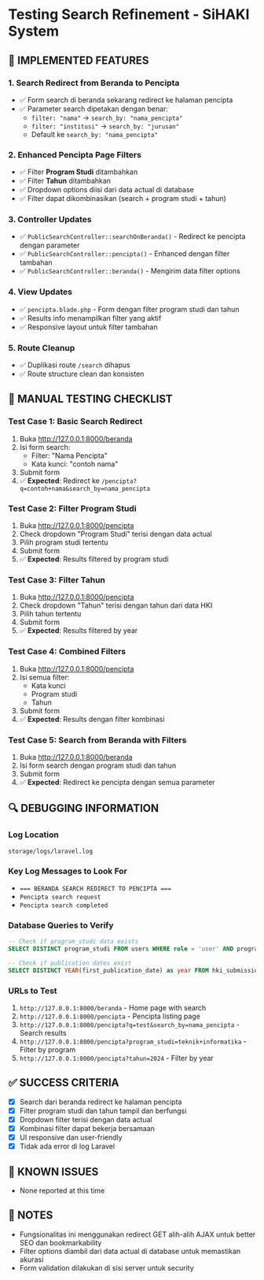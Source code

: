 # Testing Search Refinement - SiHAKI System

## 🎯 **IMPLEMENTED FEATURES**

### 1. **Search Redirect from Beranda to Pencipta**
- ✅ Form search di beranda sekarang redirect ke halaman pencipta
- ✅ Parameter search dipetakan dengan benar:
  - `filter: "nama"` → `search_by: "nama_pencipta"`
  - `filter: "institusi"` → `search_by: "jurusan"`
  - Default ke `search_by: "nama_pencipta"`

### 2. **Enhanced Pencipta Page Filters**
- ✅ Filter **Program Studi** ditambahkan
- ✅ Filter **Tahun** ditambahkan 
- ✅ Dropdown options diisi dari data actual di database
- ✅ Filter dapat dikombinasikan (search + program studi + tahun)

### 3. **Controller Updates**
- ✅ `PublicSearchController::searchOnBeranda()` - Redirect ke pencipta dengan parameter
- ✅ `PublicSearchController::pencipta()` - Enhanced dengan filter tambahan
- ✅ `PublicSearchController::beranda()` - Mengirim data filter options

### 4. **View Updates**
- ✅ `pencipta.blade.php` - Form dengan filter program studi dan tahun
- ✅ Results info menampilkan filter yang aktif
- ✅ Responsive layout untuk filter tambahan

### 5. **Route Cleanup**
- ✅ Duplikasi route `/search` dihapus
- ✅ Route structure clean dan konsisten

## 🧪 **MANUAL TESTING CHECKLIST**

### **Test Case 1: Basic Search Redirect**
1. Buka http://127.0.0.1:8000/beranda
2. Isi form search:
   - Filter: "Nama Pencipta"
   - Kata kunci: "contoh nama"
3. Submit form
4. ✅ **Expected**: Redirect ke `/pencipta?q=contoh+nama&search_by=nama_pencipta`

### **Test Case 2: Filter Program Studi**
1. Buka http://127.0.0.1:8000/pencipta
2. Check dropdown "Program Studi" terisi dengan data actual
3. Pilih program studi tertentu
4. Submit form
5. ✅ **Expected**: Results filtered by program studi

### **Test Case 3: Filter Tahun**
1. Buka http://127.0.0.1:8000/pencipta
2. Check dropdown "Tahun" terisi dengan tahun dari data HKI
3. Pilih tahun tertentu
4. Submit form
5. ✅ **Expected**: Results filtered by year

### **Test Case 4: Combined Filters**
1. Buka http://127.0.0.1:8000/pencipta
2. Isi semua filter:
   - Kata kunci
   - Program studi
   - Tahun
3. Submit form
4. ✅ **Expected**: Results dengan filter kombinasi

### **Test Case 5: Search from Beranda with Filters**
1. Buka http://127.0.0.1:8000/beranda
2. Isi form search dengan program studi dan tahun
3. Submit form
4. ✅ **Expected**: Redirect ke pencipta dengan semua parameter

## 🔍 **DEBUGGING INFORMATION**

### **Log Location**
```
storage/logs/laravel.log
```

### **Key Log Messages to Look For**
- `=== BERANDA SEARCH REDIRECT TO PENCIPTA ===`
- `Pencipta search request`
- `Pencipta search completed`

### **Database Queries to Verify**
```sql
-- Check if program_studi data exists
SELECT DISTINCT program_studi FROM users WHERE role = 'user' AND program_studi IS NOT NULL;

-- Check if publication dates exist
SELECT DISTINCT YEAR(first_publication_date) as year FROM hki_submissions WHERE status = 'approved' AND first_publication_date IS NOT NULL;
```

### **URLs to Test**
1. `http://127.0.0.1:8000/beranda` - Home page with search
2. `http://127.0.0.1:8000/pencipta` - Pencipta listing page
3. `http://127.0.0.1:8000/pencipta?q=test&search_by=nama_pencipta` - Search results
4. `http://127.0.0.1:8000/pencipta?program_studi=teknik+informatika` - Filter by program
5. `http://127.0.0.1:8000/pencipta?tahun=2024` - Filter by year

## ✅ **SUCCESS CRITERIA**
- [x] Search dari beranda redirect ke halaman pencipta
- [x] Filter program studi dan tahun tampil dan berfungsi
- [x] Dropdown filter terisi dengan data actual
- [x] Kombinasi filter dapat bekerja bersamaan
- [x] UI responsive dan user-friendly
- [x] Tidak ada error di log Laravel

## 🚨 **KNOWN ISSUES**
- None reported at this time

## 📝 **NOTES**
- Fungsionalitas ini menggunakan redirect GET alih-alih AJAX untuk better SEO dan bookmarkability
- Filter options diambil dari data actual di database untuk memastikan akurasi
- Form validation dilakukan di sisi server untuk security

